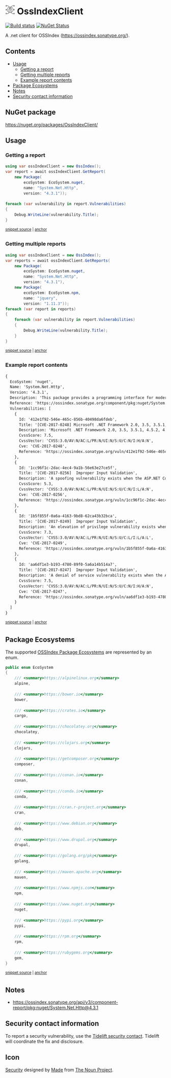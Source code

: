 <!--
GENERATED FILE - DO NOT EDIT
This file was generated by [MarkdownSnippets](https://github.com/SimonCropp/MarkdownSnippets).
Source File: /readme.source.md
To change this file edit the source file and then run MarkdownSnippets.
-->

# <img src="/src/icon.png" height="30px"> OssIndexClient

[![Build status](https://ci.appveyor.com/api/projects/status/41kf6ll7dbad35px?svg=true)](https://ci.appveyor.com/project/SimonCropp/ossindexclient)
[![NuGet Status](https://img.shields.io/nuget/v/OssIndexClient.svg)](https://www.nuget.org/packages/OssIndexClient/)

A .net client for OSSIndex (https://ossindex.sonatype.org/).


<!-- toc -->
## Contents

  * [Usage](#usage)
    * [Getting a report](#getting-a-report)
    * [Getting multiple reports](#getting-multiple-reports)
    * [Example report contents](#example-report-contents)
  * [Package Ecosystems](#package-ecosystems)
  * [Notes](#notes)
  * [Security contact information](#security-contact-information)<!-- endtoc -->


## NuGet package

https://nuget.org/packages/OssIndexClient/


## Usage

### Getting a report

<!-- snippet: GetReport -->
<a id='snippet-getreport'/></a>
```cs
using var ossIndexClient = new OssIndex();
var report = await ossIndexClient.GetReport(
    new Package(
        ecoSystem: EcoSystem.nuget,
        name: "System.Net.Http",
        version: "4.3.1"));

foreach (var vulnerability in report.Vulnerabilities)
{
    Debug.WriteLine(vulnerability.Title);
}
```
<sup><a href='/src/Tests/Tests.cs#L63-L76' title='File snippet `getreport` was extracted from'>snippet source</a> | <a href='#snippet-getreport' title='Navigate to start of snippet `getreport`'>anchor</a></sup>
<!-- endsnippet -->


### Getting multiple reports

<!-- snippet: GetReports -->
<a id='snippet-getreports'/></a>
```cs
using var ossIndexClient = new OssIndex();
var reports = await ossIndexClient.GetReports(
    new Package(
        ecoSystem: EcoSystem.nuget,
        name: "System.Net.Http",
        version: "4.3.1"),
    new Package(
        ecoSystem: EcoSystem.npm,
        name: "jquery",
        version: "1.11.3"));
foreach (var report in reports)
{
    foreach (var vulnerability in report.Vulnerabilities)
    {
        Debug.WriteLine(vulnerability.Title);
    }
}
```
<sup><a href='/src/Tests/Tests.cs#L32-L52' title='File snippet `getreports` was extracted from'>snippet source</a> | <a href='#snippet-getreports' title='Navigate to start of snippet `getreports`'>anchor</a></sup>
<!-- endsnippet -->


### Example report contents

<!-- snippet: Tests.GetReport.verified.txt -->
<a id='snippet-Tests.GetReport.verified.txt'/></a>
```txt
{
  EcoSystem: 'nuget',
  Name: 'System.Net.Http',
  Version: '4.3.1',
  Description: 'This package provides a programming interface for modern HTTP applications. This package includes HttpClient for sending requests over HTTP, as well as HttpRequestMessage and HttpResponseMessage for processing HTTP messages.',
  Reference: 'https://ossindex.sonatype.org/component/pkg:nuget/System.Net.Http@4.3.1',
  Vulnerabilities: [
    {
      Id: '412e1f92-546e-465c-856b-40498da6fdeb',
      Title: '[CVE-2017-0248] Microsoft .NET Framework 2.0, 3.5, 3.5.1, 4.5.2, 4.6, 4.6.1, 4.6.2 and 4.7 allow...',
      Description: 'Microsoft .NET Framework 2.0, 3.5, 3.5.1, 4.5.2, 4.6, 4.6.1, 4.6.2 and 4.7 allow an attacker to bypass Enhanced Security Usage taggings when they present a certificate that is invalid for a specific use, aka ".NET Security Feature Bypass Vulnerability."',
      CvssScore: 7.5,
      CvssVector: 'CVSS:3.0/AV:N/AC:L/PR:N/UI:N/S:U/C:N/I:H/A:N',
      Cve: 'CVE-2017-0248',
      Reference: 'https://ossindex.sonatype.org/vuln/412e1f92-546e-465c-856b-40498da6fdeb'
    },
    {
      Id: '1cc96f1c-2dac-4ec4-9a1b-56e63e27ce5f',
      Title: '[CVE-2017-0256]  Improper Input Validation',
      Description: 'A spoofing vulnerability exists when the ASP.NET Core fails to properly sanitize web requests.',
      CvssScore: 5.3,
      CvssVector: 'CVSS:3.0/AV:N/AC:L/PR:N/UI:N/S:U/C:N/I:L/A:N',
      Cve: 'CVE-2017-0256',
      Reference: 'https://ossindex.sonatype.org/vuln/1cc96f1c-2dac-4ec4-9a1b-56e63e27ce5f'
    },
    {
      Id: '1b5f855f-0a6a-4163-9bd8-62ca43b32bca',
      Title: '[CVE-2017-0249]  Improper Input Validation',
      Description: 'An elevation of privilege vulnerability exists when the ASP.NET Core fails to properly sanitize web requests.',
      CvssScore: 7.3,
      CvssVector: 'CVSS:3.0/AV:N/AC:L/PR:N/UI:N/S:U/C:L/I:L/A:L',
      Cve: 'CVE-2017-0249',
      Reference: 'https://ossindex.sonatype.org/vuln/1b5f855f-0a6a-4163-9bd8-62ca43b32bca'
    },
    {
      Id: 'aa6df1e3-b193-4780-89f0-5a6a14b514a7',
      Title: '[CVE-2017-0247]  Improper Input Validation',
      Description: 'A denial of service vulnerability exists when the ASP.NET Core fails to properly validate web requests. NOTE: Microsoft has not commented on third-party claims that the issue is that the TextEncoder.EncodeCore function in the System.Text.Encodings.Web package in ASP.NET Core Mvc before 1.0.4 and 1.1.x before 1.1.3 allows remote attackers to cause a denial of service by leveraging failure to properly calculate the length of 4-byte characters in the Unicode Non-Character range.',
      CvssScore: 7.5,
      CvssVector: 'CVSS:3.0/AV:N/AC:L/PR:N/UI:N/S:U/C:N/I:H/A:N',
      Cve: 'CVE-2017-0247',
      Reference: 'https://ossindex.sonatype.org/vuln/aa6df1e3-b193-4780-89f0-5a6a14b514a7'
    }
  ]
}
```
<sup><a href='/src/Tests/Tests.GetReport.verified.txt#L1-L45' title='File snippet `Tests.GetReport.verified.txt` was extracted from'>snippet source</a> | <a href='#snippet-Tests.GetReport.verified.txt' title='Navigate to start of snippet `Tests.GetReport.verified.txt`'>anchor</a></sup>
<!-- endsnippet -->


## Package Ecosystems

The supported [OSSIndex Package Ecosystems](https://ossindex.sonatype.org/doc/coordinates) are represented by an enum.

<!-- snippet: EcoSystem -->
<a id='snippet-ecosystem'/></a>
```cs
public enum EcoSystem
{
    /// <summary>https://alpinelinux.org</summary>
    alpine,

    /// <summary>https://bower.io</summary>
    bower,

    /// <summary>https://crates.io</summary>
    cargo,

    /// <summary>https://chocolatey.org</summary>
    chocolatey,

    /// <summary>https://clojars.org</summary>
    clojars,

    /// <summary>https://getcomposer.org</summary>
    composer,

    /// <summary>https://conan.io</summary>
    conan,

    /// <summary>https://conda.io</summary>
    conda,

    /// <summary>https://cran.r-project.org</summary>
    cran,

    /// <summary>https://www.debian.org</summary>
    deb,

    /// <summary>https://www.drupal.org</summary>
    drupal,

    /// <summary>https://golang.org/pkg</summary>
    golang,

    /// <summary>https://maven.apache.org</summary>
    maven,

    /// <summary>https://www.npmjs.com</summary>
    npm,

    /// <summary>https://www.nuget.org</summary>
    nuget,

    /// <summary>https://pypi.org</summary>
    pypi,

    /// <summary>https://rpm.org</summary>
    rpm,

    /// <summary>https://rubygems.org</summary>
    gem,
}
```
<sup><a href='/src/OssIndexClient/EcoSystem.cs#L7-L66' title='File snippet `ecosystem` was extracted from'>snippet source</a> | <a href='#snippet-ecosystem' title='Navigate to start of snippet `ecosystem`'>anchor</a></sup>
<!-- endsnippet -->


## Notes

 * https://ossindex.sonatype.org/api/v3/component-report/pkg:nuget/System.Net.Http@4.3.1


## Security contact information

To report a security vulnerability, use the [Tidelift security contact](https://tidelift.com/security). Tidelift will coordinate the fix and disclosure.


## Icon

[Security](https://thenounproject.com/term/security/1264523/) designed by [Made](https://thenounproject.com/elki/) from [The Noun Project](https://thenounproject.com/creativepriyanka).
